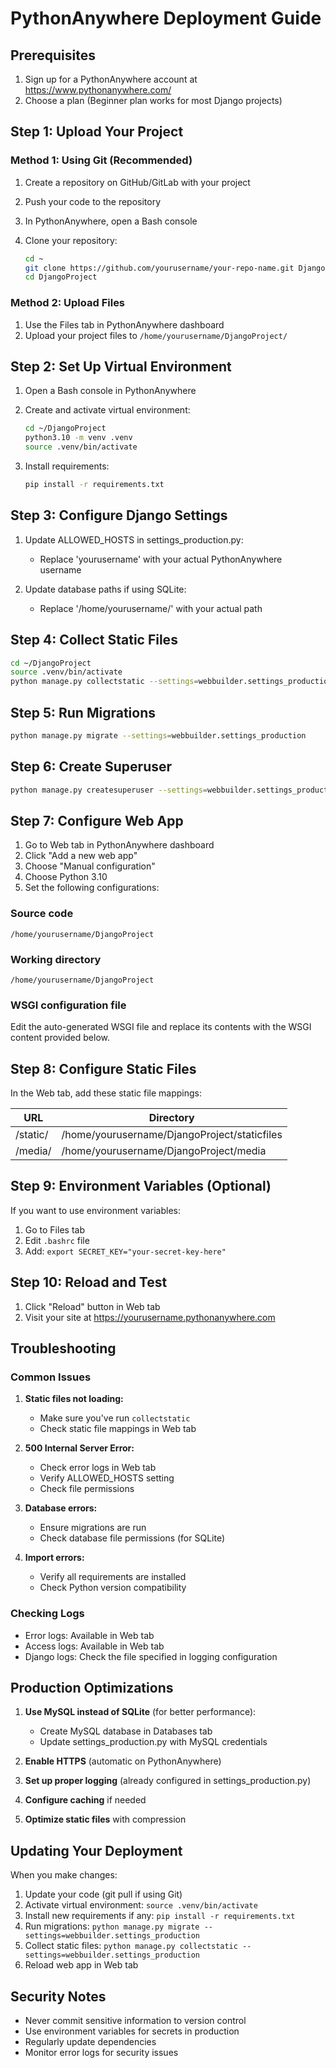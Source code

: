 # PythonAnywhere Deployment Guide

## Prerequisites

1. Sign up for a PythonAnywhere account at <https://www.pythonanywhere.com/>
2. Choose a plan (Beginner plan works for most Django projects)

## Step 1: Upload Your Project

### Method 1: Using Git (Recommended)

1. Create a repository on GitHub/GitLab with your project
2. Push your code to the repository
3. In PythonAnywhere, open a Bash console
4. Clone your repository:

   ```bash
   cd ~
   git clone https://github.com/yourusername/your-repo-name.git DjangoProject
   cd DjangoProject
   ```

### Method 2: Upload Files

1. Use the Files tab in PythonAnywhere dashboard
2. Upload your project files to `/home/yourusername/DjangoProject/`

## Step 2: Set Up Virtual Environment

1. Open a Bash console in PythonAnywhere
2. Create and activate virtual environment:

   ```bash
   cd ~/DjangoProject
   python3.10 -m venv .venv
   source .venv/bin/activate
   ```

3. Install requirements:

   ```bash
   pip install -r requirements.txt
   ```

## Step 3: Configure Django Settings

1. Update ALLOWED_HOSTS in settings_production.py:
   - Replace 'yourusername' with your actual PythonAnywhere username

2. Update database paths if using SQLite:
   - Replace '/home/yourusername/' with your actual path

## Step 4: Collect Static Files

```bash
cd ~/DjangoProject
source .venv/bin/activate
python manage.py collectstatic --settings=webbuilder.settings_production
```

## Step 5: Run Migrations

```bash
python manage.py migrate --settings=webbuilder.settings_production
```

## Step 6: Create Superuser

```bash
python manage.py createsuperuser --settings=webbuilder.settings_production
```

## Step 7: Configure Web App

1. Go to Web tab in PythonAnywhere dashboard
2. Click "Add a new web app"
3. Choose "Manual configuration"
4. Choose Python 3.10
5. Set the following configurations:

### Source code

```
/home/yourusername/DjangoProject
```

### Working directory

```
/home/yourusername/DjangoProject
```

### WSGI configuration file

Edit the auto-generated WSGI file and replace its contents with the WSGI content provided below.

## Step 8: Configure Static Files

In the Web tab, add these static file mappings:

| URL        | Directory                                    |
|------------|----------------------------------------------|
| /static/   | /home/yourusername/DjangoProject/staticfiles |
| /media/    | /home/yourusername/DjangoProject/media      |

## Step 9: Environment Variables (Optional)

If you want to use environment variables:

1. Go to Files tab
2. Edit `.bashrc` file
3. Add: `export SECRET_KEY="your-secret-key-here"`

## Step 10: Reload and Test

1. Click "Reload" button in Web tab
2. Visit your site at <https://yourusername.pythonanywhere.com>

## Troubleshooting

### Common Issues

1. **Static files not loading:**
   - Make sure you've run `collectstatic`
   - Check static file mappings in Web tab

2. **500 Internal Server Error:**
   - Check error logs in Web tab
   - Verify ALLOWED_HOSTS setting
   - Check file permissions

3. **Database errors:**
   - Ensure migrations are run
   - Check database file permissions (for SQLite)

4. **Import errors:**
   - Verify all requirements are installed
   - Check Python version compatibility

### Checking Logs

- Error logs: Available in Web tab
- Access logs: Available in Web tab
- Django logs: Check the file specified in logging configuration

## Production Optimizations

1. **Use MySQL instead of SQLite** (for better performance):
   - Create MySQL database in Databases tab
   - Update settings_production.py with MySQL credentials

2. **Enable HTTPS** (automatic on PythonAnywhere)

3. **Set up proper logging** (already configured in settings_production.py)

4. **Configure caching** if needed

5. **Optimize static files** with compression

## Updating Your Deployment

When you make changes:

1. Update your code (git pull if using Git)
2. Activate virtual environment: `source .venv/bin/activate`
3. Install new requirements if any: `pip install -r requirements.txt`
4. Run migrations: `python manage.py migrate --settings=webbuilder.settings_production`
5. Collect static files: `python manage.py collectstatic --settings=webbuilder.settings_production`
6. Reload web app in Web tab

## Security Notes

- Never commit sensitive information to version control
- Use environment variables for secrets in production
- Regularly update dependencies
- Monitor error logs for security issues
